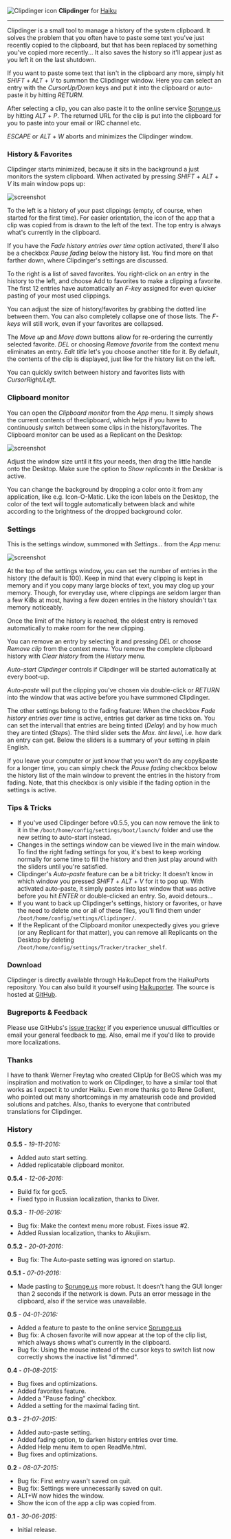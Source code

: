 ![Clipdinger icon](./images/clipdinger_icon_64.png) **Clipdinger** for [Haiku](http://www.haiku-os.org)

* * *

Clipdinger is a small tool to manage a history of the system clipboard. It solves the problem that you often have to paste some text you've just recently copied to the clipboard, but that has been replaced by something you've copied more recently... It also saves the history so it'll appear just as you left it on the last shutdown.

If you want to paste some text that isn't in the clipboard any more, simply hit _SHIFT_ + _ALT_ + _V_ to summon the Clipdinger window. Here you can select an entry with the _CursorUp/Down_ keys and put it into the clipboard or auto-paste it by hitting _RETURN_.

After selecting a clip, you can also paste it to the online service [Sprunge.us](http://sprunge.us) by hitting _ALT_ + _P_. The returned URL for the clip is put into the clipboard for you to paste into your email or IRC channel etc.

_ESCAPE_  or _ALT_ + _W_ aborts and minimizes the Clipdinger window.

### History & Favorites

Clipdinger starts minimized, because it sits in the background a just monitors the system clipboard. When activated by pressing _SHIFT_ + _ALT_ + _V_ its main window pops up:

![screenshot](./images/clipdinger.png)

To the left is a history of your past clippings (empty, of course, when started for the first time). For easier orientation, the icon of the app that a clip was copied from is drawn to the left of the text. The top entry is always what's currently in the clipboard.

If you have the _Fade history entries over time_ option activated, there'll also be a checkbox _Pause fading_ below the history list. You find more on that farther down, where Clipdinger's settings are discussed.

To the right is a list of saved favorites. You right-click on an entry in the history to the left, and choose Add to favorites to make a clipping a favorite. The first 12 entries have automatically an _F-key_ assigned for even quicker pasting of your most used clippings.

You can adjust the size of history/favorites by grabbing the dotted line between them. You can also completely collapse one of those lists. The _F-keys_ will still work, even if your favorites are collapsed.

The _Move up_ and _Move down_ buttons allow for re-ordering the currently selected favorite.
_DEL_ or choosing _Remove favorite_ from the context menu eliminates an entry. _Edit title_ let's you choose another title for it. By default, the contents of the clip is displayed, just like for the history list on the left.

You can quickly switch between history and favorites lists with _CursorRight/Left_.

### Clipboard monitor

You can open the _Clipboard monitor_ from the _App_ menu. It simply shows the current contents of theclipboard, which helps if you have to continuously switch between some clips in the history/favorites.
The Clipboard monitor can be used as a Replicant on the Desktop:

![screenshot](./images/clipboard-monitor.png)

Adjust the window size until it fits your needs, then drag the little handle onto the Desktop. Make sure the option to _Show replicants_ in the Deskbar is active.

You can change the background by dropping a color onto it from any application, like e.g. Icon-O-Matic. Like the icon labels on the Desktop, the color of the text will toggle automatically between black and white according to the brightness of the dropped background color.

### Settings

This is the settings window, summoned with _Settings..._ from the _App_ menu:

![screenshot](./images/clipdinger-settings.png)

At the top of the settings window, you can set the number of entries in the history (the default is 100).
Keep in mind that every clipping is kept in memory and if you copy many large blocks of text, you may clog up your memory. Though, for everyday use, where clippings are seldom larger than a few KiBs at most, having a few dozen entries in the history shouldn't tax memory noticeably.

Once the limit of the history is reached, the oldest entry is removed automatically to make room for the new clipping.

You can remove an entry by selecting it and pressing _DEL_ or choose _Remove clip_ from the context menu. You remove the complete clipboard history with _Clear history_ from the _History_ menu.

_Auto-start Clipdinger_ controls if Clipdinger will be started automatically at every boot-up.

_Auto-paste_ will put the clipping you've chosen via double-click or _RETURN_ into the window that was active before you have summoned Clipdinger.

The other settings belong to the fading feature: When the checkbox _Fade history entries over time_ is active, entries get darker as time ticks on. You can set the intervall that entries are being tinted (_Delay_) and by how much they are tinted (_Steps_). The third slider sets the _Max. tint level_, i.e. how dark an entry can get.
Below the sliders is a summary of your setting in plain English.

If you leave your computer or just know that you won't do any copy&paste for a longer time, you can simply check the _Pause fading_ checkbox below the history list of the main window to prevent the entries in the history from fading. Note, that this checkbox is only visible if the fading option in the settings is active.

### Tips & Tricks

*   If you've used Clipdinger before v0.5.5, you can now remove the link to it in the `/boot/home/config/settings/boot/launch/` folder and use the new setting to auto-start instead.
*   Changes in the settings window can be viewed live in the main window. To find the right fading settings for you, it's best to keep working normally for some time to fill the history and then just play around with the sliders until you're satisfied.
*   Clipdinger's _Auto-paste_ feature can be a bit tricky: It doesn't know in which window you pressed _SHIFT_ + _ALT_ + _V_ for it to pop up. With activated auto-paste, it simply pastes into last window that was active before you hit _ENTER_ or double-clicked an entry. So, avoid detours...
*   If you want to back up Clipdinger's settings, history or favorites, or have the need to delete one or all of these files, you'll find them under `/boot/home/config/settings/Clipdinger/`.
*	If the Replicant of the Clipboard monitor unexpectedly gives you grieve (or any Replicant for that matter), you can remove all Replicants on the Desktop by deleting `/boot/home/config/settings/Tracker/tracker_shelf`.


### Download

Clipdinger is directly available through HaikuDepot from the HaikuPorts repository. You can also build it yourself using [Haikuporter](https://github.com/haikuports). The source is hosted at [GitHub](https://github.com/humdingerb/clipdinger).

### Bugreports & Feedback

Please use GitHubs's [issue tracker](https://github.com/humdingerb/clipdinger/issues) if you experience unusual difficulties or email your general feedback to [me](mailto:humdingerb@gmail.com). Also, email me if you'd like to provide more localizations.

### Thanks

I have to thank Werner Freytag who created ClipUp for BeOS which was my inspiration and motivation to work on Clipdinger, to have a similar tool that works as I expect it to under Haiku.
Even more thanks go to Rene Gollent, who pointed out many shortcomings in my amateurish code and provided solutions and patches.
Also, thanks to everyone that contributed translations for Clipdinger.

### History

**0.5.5** - _19-11-2016:_

*   Added auto start setting.
*   Added replicatable clipboard monitor.

**0.5.4** - _12-06-2016:_

*   Build fix for gcc5.
*	Fixed typo in Russian localization, thanks to Diver.

**0.5.3** - _11-06-2016:_

*   Bug fix: Make the context menu more robust. Fixes issue #2.
*	Added Russian localization, thanks to Akujiism.

**0.5.2** - _20-01-2016:_

*   Bug fix: The Auto-paste setting was ignored on startup.

**0.5.1** - _07-01-2016:_

*   Made pasting to [Sprunge.us](http://sprunge.us) more robust. It doesn't hang the GUI longer than 2 seconds if the network is down. Puts an error message in the clipboard, also if the service was unavailable.

**0.5** - _04-01-2016:_

*   Added a feature to paste to the online service [Sprunge.us](http://sprunge.us)
*   Bug fix: A chosen favorite will now appear at the top of the clip list, which always shows what's currently in the clipboard.
*   Bug fix: Using the mouse instead of the cursor keys to switch list now correctly shows the inactive list "dimmed".

**0.4** - _01-08-2015:_

*   Bug fixes and optimizations.
*	Added favorites feature.
*   Added a "Pause fading" checkbox.
*   Added a setting for the maximal fading tint.

**0.3** - _21-07-2015:_

*   Added auto-paste setting.
*   Added fading option, to darken history entries over time.
*	Added Help menu item to open ReadMe.html.
*   Bug fixes and optimizations.

**0.2** - _08-07-2015:_

*   Bug fix: First entry wasn't saved on quit.
*   Bug fix: Settings were unnecessarily saved on quit.
*   ALT+W now hides the window.
*   Show the icon of the app a clip was copied from.

**0.1** - _30-06-2015:_

*   Initial release.
